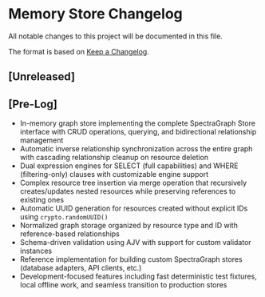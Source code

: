 # Memory Store Changelog

All notable changes to this project will be documented in this file.

The format is based on [Keep a Changelog](https://keepachangelog.com/en/1.0.0/).

## [Unreleased]

## [Pre-Log]

- In-memory graph store implementing the complete SpectraGraph Store interface with CRUD operations, querying, and bidirectional relationship management
- Automatic inverse relationship synchronization across the entire graph with cascading relationship cleanup on resource deletion
- Dual expression engines for SELECT (full capabilities) and WHERE (filtering-only) clauses with customizable engine support
- Complex resource tree insertion via merge operation that recursively creates/updates nested resources while preserving references to existing ones
- Automatic UUID generation for resources created without explicit IDs using `crypto.randomUUID()`
- Normalized graph storage organized by resource type and ID with reference-based relationships
- Schema-driven validation using AJV with support for custom validator instances
- Reference implementation for building custom SpectraGraph stores (database adapters, API clients, etc.)
- Development-focused features including fast deterministic test fixtures, local offline work, and seamless transition to production stores
